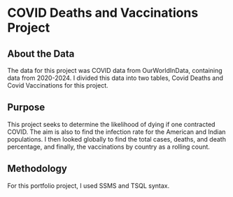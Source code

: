 # COVID Deaths and Vaccinations Project

## About the Data
The data for this project was COVID data from OurWorldInData, containing data from 2020-2024. I divided this data into two tables, Covid Deaths and Covid Vaccinations for this project.

## Purpose
This project seeks to determine the likelihood of dying if one contracted COVID. The aim is also to find the infection rate for the American and Indian populations. I then looked globally to find the total cases, deaths, and death percentage, and finally, the vaccinations by country as a rolling count.

## Methodology
For this portfolio project, I used SSMS and TSQL syntax.
